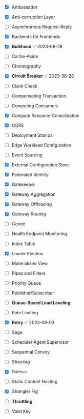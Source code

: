 
- [x] Ambassador
- [x] Anti-corruption Layer
- [ ] Asynchronous Request-Reply
- [x] Backends for Frontends
- [x] **Bulkhead** ✅ 2023-08-28
- [ ] Cache-Aside
- [ ] Choreography
- [x] **Circuit Breaker** ✅ 2023-08-28
- [ ] Claim Check
- [ ] Compensating Transaction
- [ ] Competing Consumers
- [x] Compute Resource Consolidation
- [x] CQRS
- [ ] Deployment Stamps
- [ ] Edge Workload Configuration
- [ ] Event Sourcing
- [x] External Configuration Store
- [x] Federated Identity
- [x] Gatekeeper
- [x] Gateway Aggregation
- [x] Gateway Offloading
- [x] Gateway Routing
- [ ] Geode
- [ ] Health Endpoint Monitoring
- [ ] Index Table
- [x] Leader Election
- [ ] Materialized View
- [ ] Pipes and Filters
- [ ] Priority Queue
- [ ] Publisher/Subscriber
- [ ] **Queue-Based Load Leveling**
- [ ] Rate Limiting
- [x] **Retry** ✅ 2023-09-03
- [ ] Saga
- [ ] Scheduler Agent Supervisor
- [ ] Sequential Convoy
- [ ] Sharding
- [x] Sidecar
- [ ] Static Content Hosting
- [x] Strangler Fig
- [ ] **Throttling**
- [ ] Valet Key


